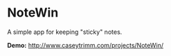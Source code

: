 NoteWin
=======

A simple app for keeping "sticky" notes.


**Demo:** http://www.caseytrimm.com/projects/NoteWin/
